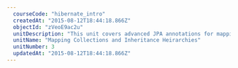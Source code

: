 ```yaml
---
  courseCode: "hibernate_intro"
  createdAt: "2015-08-12T18:44:18.866Z"
  objectId: "zVeoE9ac2u"
  unitDescription: "This unit covers advanced JPA annotations for mapping arrays, collections and several object oriented constructs like associations and inheritance."
  unitName: "Mapping Collections and Inheritance Heirarchies"
  unitNumber: 3
  updatedAt: "2015-08-12T18:44:18.866Z"
---
```

